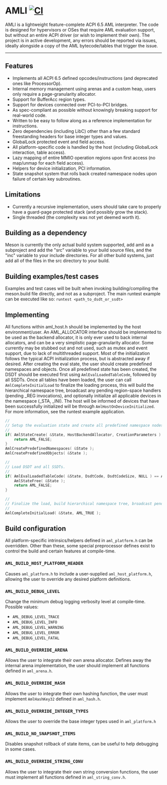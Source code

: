 # AMLI [![CI](https://github.com/dro/amli/actions/workflows/main.yml/badge.svg)](https://github.com/dro/amli/actions/workflows/main.yml)

AMLI is a lightweight feature-complete ACPI 6.5 AML interpreter.
The code is designed for hypervisors or OSes that require AML evaluation support, but without an entire ACPI driver (or wish to implement their own).
The project is in active development, any errors should be reported via issues, ideally alongside a copy of the AML bytecode/tables that trigger the issue.

---

## Features
- Implements all ACPI 6.5 defined opcodes/instructions (and deprecated ones like ProcessorOp).
- Internal memory management using arenas and a custom heap, users only require a page-granularity allocator.
- Support for BufferAcc region types.
- Support for devices connected over PCI-to-PCI bridges.
- As spec-compliant as possible without knowingly breaking support for real-world code.
- Written to be easy to follow along as a reference implementation for instructions.
- Zero dependencies (including LibC) other than a few standard freestanding headers for base integer types and values.
- GlobalLock protected event and field access.
- All platform-specific code is handled by the host (including GlobalLock interaction, table access).
- Lazy mapping of entire MMIO operation regions upon first access (no map/unmap for each field access).
- Helpers for device initialization, PCI information.
- State snapshot system that rolls back created namespace nodes upon failure of certain key subroutines.

## Limitations
- Currently a recursive implementation, users should take care to properly have a guard-page protected stack (and possibly grow the stack).
- Single threaded (the complexity was not yet deemed worth it).

## Building as a dependency
Meson is currently the only actual build system supported, 
add amli as a subproject and add the "src" variable to your build source files, 
and the "inc" variable to your include directories.
For all other build systems, just add all of the files in the src directory to your build.

## Building examples/test cases
Examples and test cases will be built when invoking building/compiling the meson.build file directly, and not as a subproject.
The main runtest example can be executed like so:
`runtest <path_to_dsdt_or_ssdt>`


## Implementing
All functions within aml_host.h should be implemented by the host environment/user.
An AML_ALLOCATOR interface should be implemented to be used as the backend allocator, it is only ever used to back internal allocators, and can be a very simplistic page-granularity allocator.
Some currently may be stubbed out and not used, such as mutex and event support, due to lack of multithreaded support.
Most of the initialization follows the typical ACPI initialization process, but is abstracted away if desired.
After creating the eval state, the user should create predefined namespaces and objects.
Once all predefined state has been created, the DSDT should be executed first using `AmlEvalLoadedTableCode`, followed by all SSDTs.
Once all tables have been loaded, the user can call `AmlCompleteInitialLoad` to finalize the loading process, this will build the hierarchical namespace tree, broadcast any pending region-space handlers (pending _REG invocations), and optionally initialize all applicable devices in the namespace (_STA, _INI).
The host will be informed of devices that have been successfully initialized will be through `AmlHostOnDeviceInitialized`.
For more information, see the runtest example application.

```c
//
// Setup the evaluation state and create all predefined namespace nodes.
//
if( AmlStateCreate( &State, HostBackendAllocator, CreationParameters ) == AML_FALSE ) {
    return AML_FALSE;
}
AmlCreatePredefinedNamespaces( &State );
AmlCreatePredefinedObjects( &State );

//
// Load DSDT and all SSDTs.
//
if( AmlEvalLoadedTableCode( &State, DsdtCode, DsdtCodeSize, NULL ) == AML_FALSE ) {
    AmlStateFree( &State );
    return AML_FALSE;
}

//
// Finalize the load, build hierarchical namespace tree, broadcast pending _REGs, perform device initialization (_STA, _INI).
//
AmlCompleteInitialLoad( &State, AML_TRUE );
```

## Build configuration

All platform-specific intrinsics/helpers defined in `aml_platform.h` can be overridden. 
Other than these, some special preprocessor defines exist to control the build and certain features at compile-time.

### `AML_BUILD_HOST_PLATFORM_HEADER`
Causes `aml_platform.h` to include a user-supplied `aml_host_platform.h`, allowing the user to override any desired platform definitions.

### `AML_BUILD_DEBUG_LEVEL`
Change the minimum debug logging verbosity level at compile-time. Possible values:
- `AML_DEBUG_LEVEL_TRACE`
- `AML_DEBUG_LEVEL_INFO`
- `AML_DEBUG_LEVEL_WARNING`
- `AML_DEBUG_LEVEL_ERROR`
- `AML_DEBUG_LEVEL_FATAL`

### `AML_BUILD_OVERRIDE_ARENA`
Allows the user to integrate their own arena allocator. Defines away the internal arena implementation, the user should implement all functions defined in `aml_arena.h`.

### `AML_BUILD_OVERRIDE_HASH`
Allows the user to integrate their own hashing function, the user must implement `AmlHashKey32` defined in `aml_hash.h`.

### `AML_BUILD_OVERRIDE_INTEGER_TYPES`
Allows the user to override the base integer types used in `aml_platform.h`

### `AML_BUILD_NO_SNAPSHOT_ITEMS`
Disables snapshot rollback of state items, can be useful to help debugging in some cases.

### `AML_BUILD_OVERRIDE_STRING_CONV`
Allows the user to integrate their own string conversion functions, the user must implement all functions defined in `aml_string_conv.h`.

